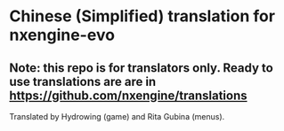 # Chinese (Simplified) translation for nxengine-evo
## Note: this repo is for translators only. Ready to use translations are are in https://github.com/nxengine/translations

Translated by Hydrowing (game) and Rita Gubina (menus).